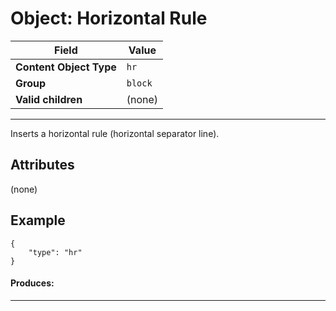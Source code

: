 # Object: Horizontal Rule

| Field                   | Value   |
| ----------------------- | ------- |
| **Content Object Type** | `hr`    |
| **Group**               | `block` |
| **Valid children**      | (none)  |

---

Inserts a horizontal rule (horizontal separator line).

## Attributes

(none)

## Example

```
{
    "type": "hr"
}
```

#### Produces:

---
